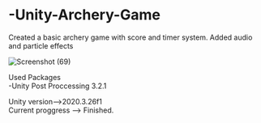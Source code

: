 # -Unity-Archery-Game
 Created a basic archery game with score and timer system. Added audio and particle effects   

![Screenshot (69)](https://user-images.githubusercontent.com/81098623/163452784-cabada60-02aa-4ca2-887c-bbdbc9533d05.png)


Used Packages   
-Unity Post Proccessing 3.2.1  


Unity version-->2020.3.26f1  
Current proggress --> Finished. 

